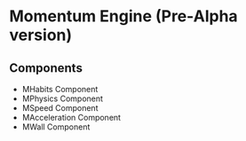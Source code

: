 # Momentum Engine (Pre-Alpha version)

## Components

- MHabits Component
- MPhysics Component
- MSpeed Component
- MAcceleration Component
- MWall Component